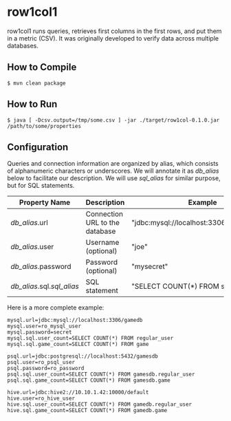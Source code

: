 # row1col1

row1col1 runs queries, retrieves first columns in the first rows, and put
them in a metric (CSV).  It was originally developed to verify data across
multiple databases.

## How to Compile

```
$ mvn clean package
```

## How to Run

```
$ java [ -Dcsv.output=/tmp/some.csv ] -jar ./target/row1col-0.1.0.jar /path/to/some/properties
```

## Configuration

Queries and connection information are organized by alias, which consists of
alphanumeric characters or underscores.  We will annotate it as *db_alias*
below to facilitate our description.  We will use *sql_alias* for similar
purpose, but for SQL statements.

| Property Name              | Description                    | Example                                    |
|----------------------------|--------------------------------|--------------------------------------------|
| *db_alias*.url             | Connection URL to the database | "jdbc:mysql://localhost:3306/my\_database" |
| *db_alias*.user            | Username (optional)            | "joe"                                      |
| *db_alias*.password        | Password (optional)            | "mysecret"                                 |
| *db_alias*.sql.*sql_alias* | SQL statement                  | "SELECT COUNT(\*) FROM some\_tbl"          |


Here is a more complete example:

```
mysql.url=jdbc:mysql://localhost:3306/gamedb
mysql.user=ro_mysql_user
mysql.password=secret
mysql.sql.user_count=SELECT COUNT(*) FROM regular_user
mysql.sql.game_count=SELECT COUNT(*) FROM game

psql.url=jdbc:postgresql://localhost:5432/gamesdb
psql.user=ro_psql_user
psql.password=ro_password
psql.sql.user_count=SELECT COUNT(*) FROM gamesdb.regular_user
psql.sql.game_count=SELECT COUNT(*) FROM gamesdb.game

hive.url=jdbc:hive2://10.10.1.42:10000/default
hive.user=ro_hive_user
hive.sql.user_count=SELECT COUNT(*) FROM gamedb.regular_user
hive.sql.game_count=SELECT COUNT(*) FROM gamedb.game
```
